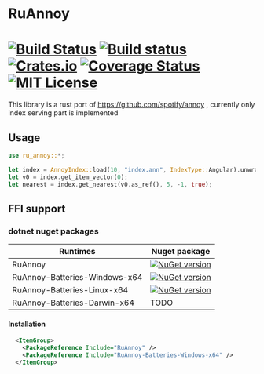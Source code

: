 # RuAnnoy

[![Build Status](https://img.shields.io/travis/kis3tar/RuAnnoy/master.svg)](https://travis-ci.org/kis3tar/RuAnnoy)
[![Build status](https://img.shields.io/appveyor/ci/kis3tar/RuAnnoy/master.svg)](https://ci.appveyor.com/project/kis3tar/RuAnnoy)
[![Crates.io](https://img.shields.io/crates/v/ru_annoy.svg)](https://crates.io/crates/ru_annoy)
[![Coverage Status](https://coveralls.io/repos/github/kis3tar/RuAnnoy/badge.svg?branch=master)](https://coveralls.io/github/kis3tar/RuAnnoy?branch=master)
[![MIT License](https://img.shields.io/github/license/kis3tar/RuAnnoy.svg)](https://github.com/kis3tar/RuAnnoy/blob/master/LICENSE)
========

This library is a rust port of https://github.com/spotify/annoy , currently only index serving part is implemented

## Usage
```rust
use ru_annoy::*;

let index = AnnoyIndex::load(10, "index.ann", IndexType::Angular).unwrap();
let v0 = index.get_item_vector(0);
let nearest = index.get_nearest(v0.as_ref(), 5, -1, true);
```

## FFI support
### dotnet nuget packages

| Runtimes                      | Nuget package                                                                                                                                 |
| ----------------------------- | --------------------------------------------------------------------------------------------------------------------------------------------- |
| RuAnnoy                       | [![NuGet version](https://buildstats.info/nuget/RuAnnoy)](https://www.nuget.org/packages/RuAnnoy)                                             |
| RuAnnoy-Batteries-Windows-x64 | [![NuGet version](https://buildstats.info/nuget/RuAnnoy-Batteries-Windows-x64)](https://www.nuget.org/packages/RuAnnoy-Batteries-Windows-x64) |
| RuAnnoy-Batteries-Linux-x64   | [![NuGet version](https://buildstats.info/nuget/RuAnnoy-Batteries-Linux-x64)](https://www.nuget.org/packages/RuAnnoy-Batteries-Linux-x64)     |
| RuAnnoy-Batteries-Darwin-x64  | TODO                                                                                                                                          |

#### Installation
```xml
  <ItemGroup>
    <PackageReference Include="RuAnnoy" />
    <PackageReference Include="RuAnnoy-Batteries-Windows-x64" />
  </ItemGroup>
```
